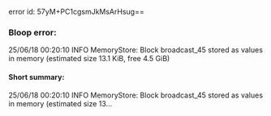 error id: 57yM+PC1cgsmJkMsArHsug==
### Bloop error:

25/06/18 00:20:10 INFO MemoryStore: Block broadcast_45 stored as values in memory (estimated size 13.1 KiB, free 4.5 GiB)
#### Short summary: 

25/06/18 00:20:10 INFO MemoryStore: Block broadcast_45 stored as values in memory (estimated size 13...